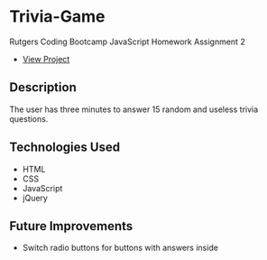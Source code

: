 # Trivia-Game
Rutgers Coding Bootcamp JavaScript Homework Assignment 2

* [View Project](https://bcasalvieri.github.io/Trivia-Game/)

## Description
The user has three minutes to answer 15 random and useless trivia questions.

## Technologies Used
- HTML
- CSS
- JavaScript
- jQuery

## Future Improvements
- Switch radio buttons for buttons with answers inside